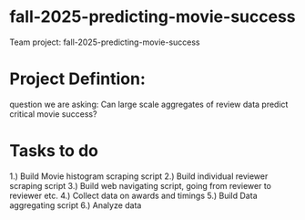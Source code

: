 # fall-2025-predicting-movie-success
Team project: fall-2025-predicting-movie-success

# Project Defintion: 
question we are asking: Can large scale aggregates of review data predict critical movie success? 

# Tasks to do

1.) Build Movie histogram scraping script
2.) Build individual reviewer scraping script
3.) Build web navigating script, going from reviewer to reviewer etc.
4.) Collect data on awards and timings
5.) Build Data aggregating script
6.) Analyze data
